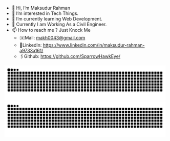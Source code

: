 - 👋 Hi, I’m Maksudur Rahman
- 👀 I’m interested in Tech Things.
- 🌱 I’m currently learning Web Development.
- 👷 Currently I am Working As a Civil Engineer. 
- 📫 How to reach me ? Just Knock Me
  - ✉️Mail: makh0043@gmail.com
  - 🔗LinkedIn: https://www.linkedin.com/in/maksudur-rahman-a9733a161/
  - 🖇️Github: https://github.com/SparrowHawkEye/

<!--
**SparrowHawkEye/SparrowHawkEye** is a ✨ _special_ ✨ repository because its `README.md` (this file) appears on your GitHub profile.

Here are some ideas to get you started:

- 🔭 I’m currently working on ...
- 🌱 I’m currently learning ...
- 👯 I’m looking to collaborate on ...
- 🤔 I’m looking for help with ...
- 💬 Ask me about ...
- 📫 How to reach me: ...
- 😄 Pronouns: ...
- ⚡ Fun fact: ...
-->


![snake gif](https://github.com/SparrowHawkEye/SparrowHawkEye/blob/output/github-contribution-grid-snake.svg#gh-light-mode-only)
![snake gif](https://github.com/SparrowHawkEye/SparrowHawkEye/blob/output/github-contribution-grid-snake-dark.svg#gh-dark-mode-only)
